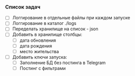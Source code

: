 ### Список задач

- [ ] Логгирование в отдельные файлы при каждом запуске
- [ ] Логгирование в каталог ./logs
- [ ] Переделать хранилище на список - json
- [ ] Добавить в хранилище столбцы: 
    - [ ] дата обновления
    - [ ] дата рождения
    - [ ] место жительства
- [ ] Добавить ключи запуска:
    - [ ] Заполнение БД без постинга в Telegram
    - [ ] Постинг с фильтрами